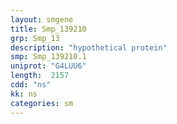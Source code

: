 ```yaml
---
layout: smgene
title: Smp_139210
grp: Smp_13
description: "hypothetical protein"
smp: Smp_139210.1
uniprot: "G4LUU6"
length:  2157
cdd: "ns"
kk: ns
categories: sm
---
```

